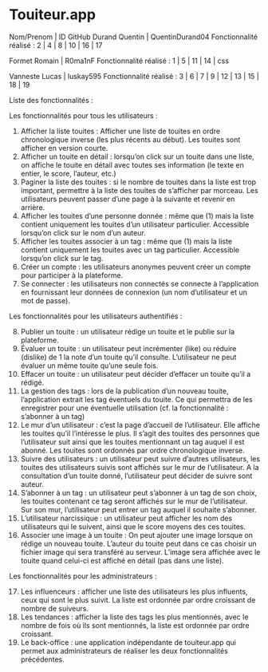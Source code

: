 # Touiteur.app

Nom/Prenom     | ID GitHub
Durand Quentin | QuentinDurand04
Fonctionnalité réalisé : 2 | 4 | 8 | 10 | 16 | 17

Formet Romain  | R0ma1nF
Fonctionnalité réalisé : 1 | 5 | 11 | 14 | css

Vanneste Lucas | luskay595
Fonctionnalité réalisé : 3 | 6 | 7 | 9 | 12 | 13 | 15 | 18 | 19

Liste des fonctionnalités :

Les fonctionnalités pour tous les utilisateurs :

1. Afficher la liste touites : Afficher une liste de touites en ordre chronologique inverse
(les plus récents au début). Les touites sont afficher en version courte.
2. Afficher un touite en détail : lorsqu’on click sur un touite dans une liste, on affiche le
touite en détail avec toutes ses information (le texte en entier, le score, l’auteur, etc.)
3. Paginer la liste des touites : si le nombre de touites dans la liste est trop important,
permettre à la liste des touites de s’afficher par morceau. Les utilisateurs peuvent passer
d’une page à la suivante et revenir en arrière.
4. Afficher les touites d’une personne donnée : même que (1) mais la liste contient
uniquement les touites d’un utilisateur particulier. Accessible lorsqu’on click sur le nom
d’un auteur.
5. Afficher les touites associer à un tag : même que (1) mais la liste contient
uniquement les touites avec un tag particulier. Accessible lorsqu’on click sur le tag.
6. Créer un compte : les utilisateurs anonymes peuvent créer un compte pour participer à
la plateforme.
7. Se connecter : les utilisateurs non connectés se connecte à l’application en fournissant
leur données de connexion (un nom d’utilisateur et un mot de passe).


Les fonctionnalités pour les utilisateurs authentifiés :

8. Publier un touite : un utilisateur rédige un touite et le publie sur la plateforme.
9. Évaluer un touite : un utilisateur peut incrémenter (like) ou réduire (dislike) de 1 la note
d’un touite qu’il consulte. L’utilisateur ne peut évaluer un même touite qu’une seule fois.
10. Effacer un touite : un utilisateur peut décider d’effacer un touite qu’il a rédigé.
11. La gestion des tags : lors de la publication d’un nouveau touite, l’application extrait les
tag éventuels du touite. Ce qui permettra de les enregistrer pour une éventuelle
utilisation (cf. la fonctionnalité : s’abonner à un tag)
12. Le mur d’un utilisateur : c’est la page d’accueil de l’utilisateur. Elle affiche les touites
qu’il l’intéresse le plus. Il s’agit des touites des personnes que l’utilisateur suit ainsi que
les touites mentionnant un tag auquel il est abonné. Les touites sont ordonnés par ordre
chronologique inverse.
13. Suivre des utilisateurs : un utilisateur peut suivre d’autres utilisateurs, les touites des
utilisateurs suivis sont affichés sur le mur de l’utilisateur. A la consultation d’un touite
donné, l’utilisateur peut décider de suivre sont auteur.
14. S’abonner à un tag : un utilisateur peut s’abonner à un tag de son choix, les touites
contenant ce tag seront affichés sur le mur de l’utilisateur. Sur son mur, l’utilisateur peut
entrer un tag auquel il souhaite s’abonner.
15. L’utilisateur narcissique : un utilisateur peut afficher les nom des utilisateurs qui le
suivent, ainsi que le score moyens des ces touites.
16. Associer une image à un touite : On peut ajouter une image lorsque on rédige un
nouveau touite. L’auteur du touite peut dans ce cas choisir un fichier image qui sera
transféré au serveur. L’image sera affichée avec le touite quand celui-ci est affiché en
détail (pas dans une liste).


Les fonctionnalités pour les administrateurs :

17. Les influenceurs : afficher une liste des utilisateurs les plus influents, ceux qui sont le
plus suivit. La liste est ordonnée par ordre croissant de nombre de suiveurs.
18. Les tendances : afficher la liste des tags les plus mentionnés, avec le nombre de fois
où ils sont mentionnés, la liste est ordonnée par ordre croissant.
19. Le back-office : une application indépendante de touiteur.app qui permet aux
administrateurs de réaliser les deux fonctionnalités précédentes.

